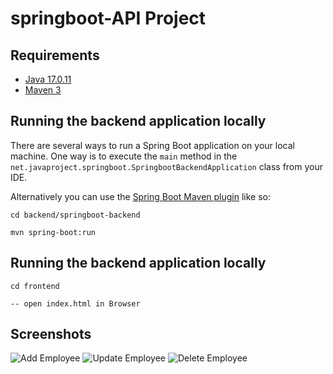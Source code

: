 # springboot-API Project

## Requirements
- [Java 17.0.11](https://www.oracle.com/java/technologies/javase/jdk17-archive-downloads.html)
- [Maven 3](https://maven.apache.org)

## Running the backend application locally

There are several ways to run a Spring Boot application on your local machine. One way is to execute the `main` method in the `net.javaproject.springboot.SpringbootBackendApplication` class from your IDE.

Alternatively you can use the [Spring Boot Maven plugin](https://docs.spring.io/spring-boot/docs/current/reference/html/build-tool-plugins-maven-plugin.html) like so:

```shell
cd backend/springboot-backend

mvn spring-boot:run

```


## Running the backend application locally
```shell
cd frontend

-- open index.html in Browser

```

## Screenshots

![Add Employee](https://github.com/Neelesh-BU/spring-crud-app/blob/main/1-AddEmployee.png?raw=true)
![Update Employee](https://github.com/Neelesh-BU/spring-crud-app/blob/main/2-UpdatingEmployee.png?raw=true)
![Delete Employee](https://github.com/Neelesh-BU/spring-crud-app/blob/main/3-DeletingEmployee.png?raw=true)

